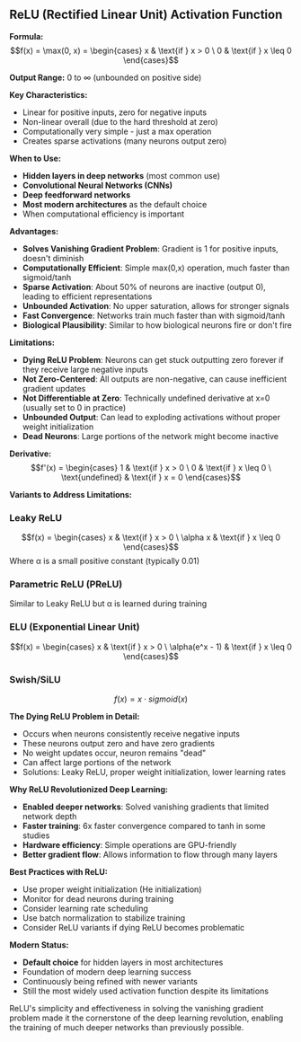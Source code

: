 ## ReLU (Rectified Linear Unit) Activation Function

**Formula:** $$f(x) = \max(0, x) = \begin{cases} x & \text{if } x > 0 \ 0 & \text{if } x \leq 0 \end{cases}$$

**Output Range:** 0 to ∞ (unbounded on positive side)

**Key Characteristics:**

- Linear for positive inputs, zero for negative inputs
- Non-linear overall (due to the hard threshold at zero)
- Computationally very simple - just a max operation
- Creates sparse activations (many neurons output zero)

**When to Use:**

- **Hidden layers in deep networks** (most common use)
- **Convolutional Neural Networks (CNNs)**
- **Deep feedforward networks**
- **Most modern architectures** as the default choice
- When computational efficiency is important

**Advantages:**

- **Solves Vanishing Gradient Problem**: Gradient is 1 for positive inputs, doesn't diminish
- **Computationally Efficient**: Simple max(0,x) operation, much faster than sigmoid/tanh
- **Sparse Activation**: About 50% of neurons are inactive (output 0), leading to efficient representations
- **Unbounded Activation**: No upper saturation, allows for stronger signals
- **Fast Convergence**: Networks train much faster than with sigmoid/tanh
- **Biological Plausibility**: Similar to how biological neurons fire or don't fire

**Limitations:**

- **Dying ReLU Problem**: Neurons can get stuck outputting zero forever if they receive large negative inputs
- **Not Zero-Centered**: All outputs are non-negative, can cause inefficient gradient updates
- **Not Differentiable at Zero**: Technically undefined derivative at x=0 (usually set to 0 in practice)
- **Unbounded Output**: Can lead to exploding activations without proper weight initialization
- **Dead Neurons**: Large portions of the network might become inactive

**Derivative:** $$f'(x) = \begin{cases} 1 & \text{if } x > 0 \ 0 & \text{if } x \leq 0 \ \text{undefined} & \text{if } x = 0 \end{cases}$$

**Variants to Address Limitations:**

### Leaky ReLU

$$f(x) = \begin{cases} x & \text{if } x > 0 \ \alpha x & \text{if } x \leq 0 \end{cases}$$ Where α is a small positive constant (typically 0.01)

### Parametric ReLU (PReLU)

Similar to Leaky ReLU but α is learned during training

### ELU (Exponential Linear Unit)

$$f(x) = \begin{cases} x & \text{if } x > 0 \ \alpha(e^x - 1) & \text{if } x \leq 0 \end{cases}$$

### Swish/SiLU

$$f(x) = x \cdot sigmoid(x)$$

**The Dying ReLU Problem in Detail:**

- Occurs when neurons consistently receive negative inputs
- These neurons output zero and have zero gradients
- No weight updates occur, neuron remains "dead"
- Can affect large portions of the network
- Solutions: Leaky ReLU, proper weight initialization, lower learning rates

**Why ReLU Revolutionized Deep Learning:**

- **Enabled deeper networks**: Solved vanishing gradients that limited network depth
- **Faster training**: 6x faster convergence compared to tanh in some studies
- **Hardware efficiency**: Simple operations are GPU-friendly
- **Better gradient flow**: Allows information to flow through many layers

**Best Practices with ReLU:**

- Use proper weight initialization (He initialization)
- Monitor for dead neurons during training
- Consider learning rate scheduling
- Use batch normalization to stabilize training
- Consider ReLU variants if dying ReLU becomes problematic

**Modern Status:**

- **Default choice** for hidden layers in most architectures
- Foundation of modern deep learning success
- Continuously being refined with newer variants
- Still the most widely used activation function despite its limitations

ReLU's simplicity and effectiveness in solving the vanishing gradient problem made it the cornerstone of the deep learning revolution, enabling the training of much deeper networks than previously possible.